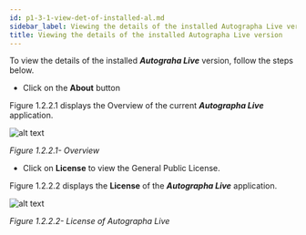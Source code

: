 ```yaml
---
id: p1-3-1-view-det-of-installed-al.md
sidebar_label: Viewing the details of the installed Autographa Live version
title: Viewing the details of the installed Autographa Live version
---
```




To view the details of the installed **_Autograha Live_** version, follow the steps below.

-   Click on the **About** button

Figure 1.2.2.1 displays the Overview of the current **_Autographa Live_** application.

![alt text](../../../../../static/AutographaLiveImages/Getting_Started/overview-fig-1.2.2.1.jpg 'Overview')

_Figure 1.2.2.1- Overview_

-   Click on **License** to view the General Public License.

Figure 1.2.2.2 displays the **License** of the **_Autographa Live_** application.

![alt text](../../../../../static/AutographaLiveImages/Getting_Started/license-of-autographa-fig-1.2.2.2.jpg 'License of Autographa Live')

_Figure 1.2.2.2- License of Autographa Live_
